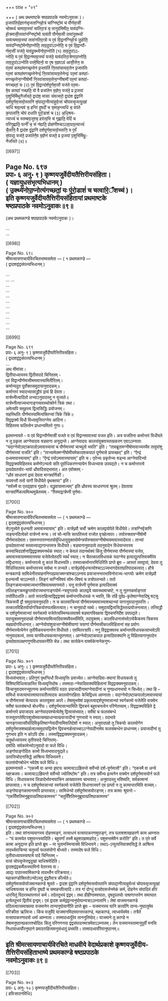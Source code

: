 +++
title = "०९"

+++
( अथ प्रथमाष्टके षष्ठप्रपाठके नवमोऽनुवाकः )।  
प्र॒जाप॑तिर्य॒ज्ञान॑सृजताग्निहो॒त्रं चा॑ग्निष्टो॒मं च॑ पौर्णमा॒सीं  
चोक्थ्यं॑ चामावा॒स्यां॑ चातिरा॒त्रं च॒ तानुद॑मिमीत॒ याव॑दग्नि-  
हो॒त्रमासी॒त्तावा॑नग्निष्टो॒मो याव॑ती पौर्णमा॒सी तावा॑नु॒क्थ्यो॑  
याव॑त्यमावा॒स्या॑ तावा॑नतिरा॒त्रो य ए॒वं वि॒द्वान॑ग्निहो॒त्रं जु॒होति॒  
याव॑दग्निष्टो॒मेनो॑पा॒प्नोति॒ ताव॒दुपा॑ऽऽप्नोति॒ य ए॒वं वि॒द्वान्पौ॑-  
र्णमा॒सीं यज॑ते॒ याव॑दु॒क्थ्ये॑नोपा॒प्नोति॑ (१) ताव॒दुपा॑ऽऽ-  
प्नोति॒ य ए॒वं वि॒द्वान॑मावा॒स्यां॑ यज॑ते॒ याव॑दतिरा॒त्रेणापा॒प्नोति॒  
ताव॒दुपा॑ऽऽप्नोति परमे॒ष्ठिनो॒ वा ए॒ष य॒ज्ञाऽग्र॑ आसी॒त्तेन॒ स  
प॑र॒मां काष्ठा॑मगच्छ॒त्तेन॑ प्र॒जाप॑तिं नि॒रवा॑सायय॒त्तेन प्र॒जाप॑तिः  
पर॒मां काष्ठा॑मगच्छ॒त्तेनेन्द्रं॑ नि॒रवा॑सायय॒त्तेनेन्द्रः॑ पर॒मां काष्ठा॑-  
मगच्छ॒त्तेना॒ग्नीषोमौ॑ नि॒रवा॑सायय॒त्तेना॒ग्नीषामौ॑ पर॒मां काष्ठा॑-  
मगच्छतां॒ यः (२) ए॒वं वि॒द्वान्द॑र्शपूर्णमा॒सौ यज॑ते पर॒मा-  
मे॒व काष्ठां॑ गच्छति॒ यो वै प्रजा॑तेन य॒ज्ञेन॒ यज॑ते॒ प्र प्र॒जया॑  
प॒शुभि॑र्मिथुनैर्जा॑यते॒ द्वाद॑श॒ मासाः॑ संवत्सरो॒ द्वाद॑श द्वं॒द्वानि॑  
दर्शपूर्णमा॒सयो॒स्तानि॑ सं॒पाद्या॒नीत्या॑हुर्व॒त्सं चो॑पावसृ॒जत्यु॒खां  
चाधि॑ श्रय॒त्यव॑ च॒ हन्ति॑ दृ॒षदौ॑ च स॒माह॒न्त्यधि॑ च॒ वप॑ते  
क॒पाला॑नि॒ चोप॑ दधाति पुरो॒डाशं॑ च (३) अ॒धि॒श्रय-  
त्याज्यं॑ च स्तम्बय॒जुश्च॒ हर॑त्य॒भि च॑ गृह्णाति॒ वेदिं॑ च  
परिगृ॒ह्णाति॒ पत्नीं॑ च॒ सं न॑ह्यति॒ प्रोक्ष॑णीश्चाऽऽसा॒दय॒त्याज्यं॑  
चै॒तानि॒ वै द्वाद॑श द्वं॒द्वानि॑ दर्शपूर्णमा॒सयो॒स्तानि॒ य ए॒वँ  
सं॒पाद्य॒ यज॑ते॒ प्रजा॑तेनै॒व य॒ज्ञेन॑ यजते॒ प्र प्र॒जया॑ प॒शुभि॑र्मिथु॒-  
नैर्जा॑यते (४)॥

[[697]]

Page No. ६९७  
प्रपा॰ ६ अनु॰ ९ ) कृष्णयजुर्वेदीयतैत्तिरीयसंहिता।  
( यज्ञायुधसंभृत्यभिधानम् )  
( उ॒क्थ्ये॑नोपा॒प्नोत्य॑गच्छतां॒ यः पु॑रो॒डाशं॑ च चत्वारि॒ँशच्‍च॑ )।  
इति कृष्णयजुर्वेदीयतैत्तिरीयसंहितायां प्रथमाष्टके  
षष्ठप्रपाठके नवमोऽनुवाकः॥९॥
-----  
(अथ प्रथमकाण्डे षष्ठप्रपाठके नवमोऽनुवाकः )।  

...  
... 

[[698]]

Page No. ६९८  
श्रीमत्सायणाचार्यविरचितभाष्यसमेता — ( १ प्रथमकाण्डे —  
( द्वादशद्वंद्वसंपत्त्यभिधानम् )  

...   
...
...  
...  
...  
...  
...  
...  
...  
...  
...   
...  

[[699]]

Page No. ६९९  
प्रपा॰ ६ अनु॰ ९ ) कृष्णयजुर्वेदीयतैत्तिरीयसंहिता।  
( द्वादशद्वंद्वसंपत्त्यभिधानम् )  
...  
अथ मीमांसा।  
द्वितीयाध्यायस्य द्वितीयपादे चिन्तितम् -  
एवं विद्वान्पौर्णमासीममावास्यामितीरितम्।  
कर्मान्यदुत पूर्वोक्तसमुदायानुवादकम्॥  
कर्मान्तरं स्यादभ्यासाद्ध्रौवं द्रव्यं हि देवता।  
वार्त्रघ्नीत्यादितो लभ्याऽनुवादस्तु न युज्यते॥  
वार्त्रघ्नीत्याज्यभागाङ्गव्यवस्थोक्तेर्न त्रिकं तथा।  
अमेत्यपि समूहस्य द्वित्वसिद्धिः प्रयोजनम्।  
सहस्थितिः पौर्णमास्यामित्यक्तिभ्यां त्रिके त्रिके॥  
विद्वद्वाक्ये विधौ विध्यावृत्तिराग्नेय आदिना।  
विहितस्य फलित्वेन प्राधान्यमितरे गुणाः॥

इदमाम्नायते - य एवं विद्वान्पौर्णमासीं यजते य एवं विद्वानमावास्यां यजत इति। अत्र यजतिना कर्मान्तरं विधीयते न तु प्रकृता आग्नेयादयः षड्यागा अनूद्यन्ते। आग्नेयादयः कालसंयुक्तास्तत्प्रकरण एवाऽऽम्नाताः “यदाग्नेयोऽष्टाकपालोऽमावास्यायां च पौर्णमास्यां चाच्युतो भवति” इति। “तावब्रूतामग्नीषोमावाज्यस्यैव तावुपांशु पौर्णमास्यां यजति” इति। “ताभ्यामेतमग्नीषोमीयमेकादशकपालं पूर्णमासे प्रायच्छत्” इति। “ऐन्द्रं दध्यमावास्यायाम्” इति। “ऐन्द्रं पयोऽमावास्यायाम्” इति च। एतेभ्यः प्रकृतेभ्यः षड्भ्य आग्नेयादिभ्यो विद्वद्वाक्यविहितस्य कर्मणोऽन्यत्वे सति पूर्वाधिकरणन्यायेन विध्यभ्यास उपपद्यते। न च कर्मान्तरत्वे द्रव्यदेवतयोर-भावो ध्रौवादिसद्भावात्। अत एवोक्तम् -  
“ध्रौवं साधारणं द्रव्यं देवता मान्त्रवर्णिकी।  
रूपवन्तौ ततो यागौ विधीयेते पृथक्तया” इति।  
“सर्वस्मै वा एतद्यज्ञाय गृह्यते। यद्ध्रुवायामाज्यम्” इति ध्रौवस्य साधारणत्वं श्रुतम्। देवताया मान्त्रवर्णिकत्वमित्थमुन्नेतव्यम् - “तस्माद्वार्त्रघ्नी पूर्णमा-

[[700]]

Page No. ७००  
श्रीमत्सायणाचार्यविरचितभाष्यसमेता — ( १ प्रथमकाण्डे —  
( द्वादशद्वंद्वसंपत्त्यभिधानम् )  
सेऽनूच्‍येते वृधन्वती अमावास्यायाम्” इति। वार्त्रघ्न्यौ चर्चौ क्रमेण कालद्वयोपेते विधीयेते। तत्राग्निर्वृत्राणि जङ्घनदित्येको वार्त्रघ्नो मन्त्रः। त्वं सो-मासि सत्पतिस्त्वं राजोत वृत्रहेत्यपरः। तयोरुक्तावग्नीषोमौ पौर्णमासदेवता। एवमनन्तराम्नातयोर्वृधिधातुयुक्तयोर्मन्त्रयोरुक्तावग्नीषोमावमावास्यादेवता। ताभ्यां द्रव्यदेवताभ्यां रूपवत्त्वाद्यागान्तरमत्र विधीयते। षड्यागानुवादत्वे तदनुवादेन विधेयान्तरस्य कस्याचिददर्शनाद्विद्वद्वाक्यमनर्थकं स्यात्। न केवलं तदानर्थक्यं किंतु पौर्णमास्या पौर्णमास्यां यजेत, अमावास्यायाममावास्यया यजेतेत्येतदपि व्यर्थं स्यात्। न चैतत्कालविधायकं यदाग्नेय इत्याद्युत्पत्तिवाक्यैरेव तद्विधानात्। कर्मान्तरत्वे तु कालं विधास्यति। तस्मात्कर्मान्तरमिधिरिति प्राप्ते ब्रूमः – आस्तां तावद्द्रव्यं, देवता तु विधित्सितस्य कर्मान्तरस्य सर्वथा न लभ्यते। वार्त्रघ्न्योर्वृधन्वत्योश्चाऽऽज्यभागदेवताप्रतिपादकत्वात्। हौत्रे मन्त्रकाण्डे सामिधेनीरावाहननिगदप्रयाजमन्त्रांश्चाऽऽम्नाय प्रयाजानन्तरभाविनोराज्य-भागयोः क्रमेण वार्त्रघ्न्यौ वृधन्वत्यौ चाऽऽम्नाते। लिङ्गं चाग्निविषयं सोम-विषयं च तत्रोपलभ्यते। ततो लिङ्गक्रमाभ्यामाज्यभागविषयत्वमवगम्यते। यत्तु वार्त्रघ्नी पूर्णमास इत्यादिवाक्यं तल्लिङ्गक्रमकॢप्तयोराज्यभागाङ्गयोर्म-न्त्रयुगलयोः कालद्वये व्यवस्थामाचष्टे, न तु नूतनकर्माङ्गतां तयोर्विदधाति। अतो रूपराहित्याद्विद्वद्वाक्यं कर्मान्तरविधायकं न भवति, किं तर्हि पूर्वप्र-कृतेष्वाग्नेयादिषु षट्सु त्रिकरूपौ द्वौ समुदायावनुवदति। न च कालवाचिभ्यां पौर्णमास्यमावास्याशब्दाभ्यां यागानुवादानुपपत्तिः। तत्कालविहितयोर्यागत्रिकयोरुपलक्षितत्वात्। न चानुवादो व्यर्थः। समुदायद्वित्वसिद्धेस्तत्प्रयोजनत्वात्। तत्सिद्धौ च दर्शपूर्णमासाभ्यां स्वर्गकामो यजेतेत्यस्मिन्फलवाक्ये षड्यागविवक्षया द्विवचननिर्देश उपपद्यते। यदप्युक्तमनुवादपक्षे पौर्णमास्यामित्यादिवाक्यवैयर्थ्यमिति, तदयुक्तम्। कालविधानासंभवेऽप्येकैकस्य त्रिकस्य सहप्रयोगविधानात्। आग्नेयोपांशुयाजाग्नीषोमीयाणां त्रयाणां पौर्णमासीकालविहितानां सह प्रयोगः पौर्णमास्येत्येनेन तृतीयैकवचनान्तेन विधीयते। एवमितरत्रापि। ननु विद्वद्वाक्यस्य कर्मान्तरविधायकत्वाभावेऽपि नानुवादकत्वं, तस्य यागविधायकत्वाभ्युपगमात्। आग्नेयोऽष्टाकपाल इत्यादिवाक्यानि तु विहितयागानुवादेन द्रव्यदेवतालक्षणगुणविधायकानीति चेन्न। तथा सत्येकेन वाक्येकेनानेकगुण-

[[701]]

Page No. ७०१  
प्रपा॰ ६ अनु॰ ८ ) कृष्णयजुर्वेदीयतैत्तिरीयसंहिता।  
( द्वादशद्वंद्वसंपत्त्यभिधानम् )  
विध्यसंभावात्। प्रतिगुणं पृथग्विधौ विध्यावृत्तिः प्रसज्येत। आग्नेयादिवा-क्यानां विधायकत्वे तु विशिष्टविधित्वान्नास्ति विध्यावृत्तिदोषः। तस्मादा-ग्नेयादिवाक्यविहितानां विद्वद्वाक्यमनुवादकम्। किंचानुवादमनभ्युपगम्य कर्मान्तरविधिं वदतः प्रयाजादीनामाग्नेयादीनां च गुणप्रधानभावो न सिध्येत्। तथा हि – समिधो यजत्याघारमाघारयतीत्यादयः कालयोगरहिताः केचिद्विधय आम्नाताः। यदाग्नेयोऽष्टाकपालोऽमावास्यायां च पौर्णमास्यां चेत्यादयः कालयुक्ता अपरे। तेषामुभयेषां प्रकृतत्वाद्दर्शपूणमासाभ्यां स्वर्गकामो यजेतेति वाक्येन सर्वेषां फलसंबन्धो बोधनीयः। दर्शपूर्णमासाभ्यामिति द्विवचनं बहुवचनत्वेन परिणेतव्याम्। विद्वद्वाक्यविहिते द्वे कर्मान्तरे प्रयाजादय आग्नेयादयश्चेत्येतेषु द्वित्वासंभवात्। सर्वेषां च फलसंबन्धे राजसूयगतेष्टिपशुसोमवत्समप्राधान्यात्प्रयाजादीनां गुणभावो न स्यात्। तदभावे चानङ्गत्वात्सौर्यादिविकृतिष्वाग्नेयादीनामिवातिदेशो न स्यात्। अनुवादपक्षे तु त्रिकयोः कालयोगेन दर्शपूर्णमासशब्दार्हत्वात्समुदायद्वित्वेन द्विवचनार्हत्वाच्चाऽऽग्नेयादीनामेव फलसंबन्धेन प्राधान्यम्। प्रयाजादीनां तु गुणभाव इति न कोऽपि दोषः। तस्माद्विद्वद्वाक्यमनुवादकम्।  
चतुर्थाध्यायस्य तृतीयपादे चिन्तितम्-  
दर्शादिः सर्वकामेभ्योऽनुवादो वा फले विधिः।  
अङ्गोपाङ्गोदितः कामो विध्यभावादनूद्यते॥  
उत्पत्तिचोदनासिद्धे आश्रित्य विधिभावने।  
फलसंयोगबोधेन भवेदेष फले विधिः॥  
इदमाम्नायते – “एकस्मै वा अन्या इष्टयः कामायाऽऽह्रियन्ते सर्वेभ्यो दर्श-पूर्णमासौ” इति। “एकस्मै वा अन्ये यज्ञक्रतवः। कामायाऽऽह्रियन्ते सर्वेभ्यो ज्योतिष्टोमः” इति। तत्र सर्वेभ्य इत्यनेन वाक्येन दर्शपूर्णमासयोर्न फले विधिः। विधायकस्य लिङादेर्भावनावाचिन आख्यातस्य चाभावात्। अनुवादस्तु भविष्यति, सर्वकामानां प्राप्तत्वात्। न च दर्शपूर्णमासाभ्यां स्वर्गकामो यजेतेति विधानात्स्वर्ग एव प्राप्तो न तु कामान्तरमिति वाच्यम्। अङ्गोपाङ्गकामानामपि प्राप्तत्वात्। सामिधेन्यो दर्शपूर्णमासयोरङ्गम्। तत्र कामाः श्रूयन्ते – “एकविँशतिमनुब्रूयात्प्रतिष्ठाकामस्य” “चतुर्विँशतिमनुब्रूयात्प्रतिष्ठाकामस्य”

[[702]]

Page No. ७०२  
श्रीमत्सायणाचार्यविरचितभाष्यसमेता — ( १ प्रथमकाण्डे —  
( द्वादशद्वंद्वसंपत्त्यभिधानम् )  
इति। तथा सांनाय्ययागस्य दोहनमङ्गं, तत्साधनं वत्सापाकरणमुपाङ्गं, तत्र पलाशशाखाहरणे काम आम्नातः – “यं कामयेत पशुमान्त्स्यादिति। बहुपर्णां तस्मै बहुशाखामाहरेत्। पशुमन्तमेवैनं करोति” इति। त एते सर्वे कामा अनूद्यन्त इति प्राप्ते ब्रूमः – मा भूतामस्मिन्वाक्ये विधिभावने। तथाऽ-ऽप्युत्पत्तिवाक्यसिद्धे ते आश्रित्य तादर्थ्यवाचिन्या चतुर्थ्या फलसंयोगो बोध्यते। तस्मादेष फले विधिः।  
तृतीयाध्यायस्याष्टमे पादे चिन्तितम् –  
वत्सं चोपसृजेत्तद्वदुखां चाधिश्रयेदिति।  
द्वादशद्वंद्वकर्मैतत्स्वामिनो वेतरस्य वा।  
आद्यः पाठात्स्वामिकाण्डे तादर्थ्येन परिक्रयात्।  
महाकाण्डोक्तितोऽन्योऽस्तु द्वंद्वतैवात्र कीर्त्यते॥  
दर्शपूर्णमासयोर्याजमानकाण्डे श्रूयते – द्वादश द्वंद्वानि दर्शपूर्णमासयोस्तानि संपाद्यानीत्याहुर्वत्सं चोपावसृजत्युखां चाधिश्रयत्यव च हन्ति दृषदौ च समाहन्तीत्यादि। तत्र गां दोग्धुं वत्सोपसर्जनमेकं कर्म, दोहनेन संपादितं क्षीरं धारयितुं पिठरस्थापनपरं कर्म। तदेतदुभयं द्वंद्वम्। तथा व्रीहीणामवघातः, दृषदुपलयोः पाषाणान्तरेण समाघात इत्येतदुभयं द्वितीयं द्वन्द्वम्। एवं द्वादश कर्मद्वंद्वान्यनुष्ठेयान्यत्राऽऽम्नातानि। तेषां याजमानकाण्डे पठितत्वात्समाख्यया यजमानेन तान्यनुष्ठेयानीति प्राप्ते ब्रूमः – यजमानस्य यानि कार्याणि तान्य-नुष्ठातुमेव परिक्रीता ऋत्विजः। किंच यजुर्वेदे याजमानमिदमवान्तरकाण्डं, महाकाण्डं, त्वाध्वर्यवमेव। तत्रैते वत्सापाकरणादयो धर्मा आम्नाताः। तस्मादध्वर्युरेव ताननुतिष्ठेत्। याजमाने तु काण्डे न तेषामनुष्ठानप्रकारश्चोदितः किंतु परिगणनया द्वंद्वसंपादनमात्रमेवाऽऽम्नातम्। तेन यजमानस्तामानुपूर्वीं मनसि निधायाध्वर्योरनुष्ठाने प्रमादराहित्यमनुसंधातुं प्रभवति। तस्मादध्वर्योरेवानुष्ठानम्॥

इति श्रीमत्सायणाचार्यविरचिते माधवीये वेदार्थप्रकाशे कृष्णयजुर्वेदीय-तैत्तिरीयसंहिताभाष्ये प्रथमकाण्डे षष्ठप्रपाठके  
नवमोऽनुवाकः॥९॥
------

[[703]]

Page No. ७०३  
प्रपा॰ ६ अनु॰ १० ) कृष्णयजुर्वेदीयतैत्तिरीयसंहिता।  
( हविःसादनविधिः)  
